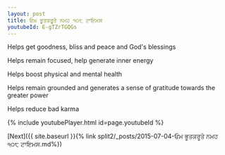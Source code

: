 ```yaml
---
layout: post
title: ਓਮ ਭੂਤਕਰੂਤੇ ਨਮਹ ੧੦੮ ਟਾਇਮਸ
youtubeId: E-gTZrTGQGs
---
```

 
 
Helps get goodness, bliss and peace and God's blessings
 
Helps remain focused, help generate inner energy 
 
Helps boost physical and mental health 
 
Helps remain grounded and generates a sense of gratitude towards the greater power 
 
Helps reduce bad karma
 
 
 
 


{% include youtubePlayer.html id=page.youtubeId %}
 
[Next]({{ site.baseurl }}{% link  split2/_posts/2015-07-04-ਓਮ ਭੂਤਕਰੂਤੇ ਨਮਹ ੧੦੮ ਟਾਇਮਸ.md%})
 
